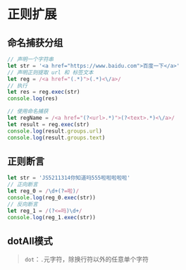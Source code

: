# 正则扩展

## 命名捕获分组

```javascript
// 声明一个字符串
let str = '<a href="https://www.baidu.com">百度一下</a>'
// 声明正则提取 url 和 标签文本
let reg = /<a href="(.*)">(.*)<\/a>/
// 执行
let res = reg.exec(str)
console.log(res)

// 使用命名捕获
let regName = /<a href="(?<url>.*)">(?<text>.*)<\/a>/
let result = reg.exec(str)
console.log(result.groups.url)
console.log(result.groups.text)
```

## 正则断言

```javascript
let str = 'JS5211314你知道吗555啦啦啦啦啦'
// 正向断言
let reg_0 = /\d+(?=啦)/
console.log(reg_0.exec(str))
// 反向断言
let reg_1 = /(?<=吗)\d+/
console.log(reg_1.exec(str))
```

## dotAll模式

> `dot`：`.`元字符，除换行符以外的任意单个字符
